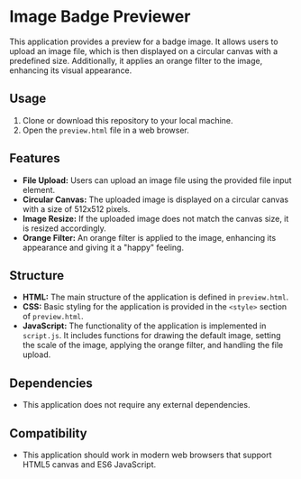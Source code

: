 # Image Badge Previewer

This application provides a preview for a badge image. It allows users to upload an image file, which is then displayed on a circular canvas with a predefined size. Additionally, it applies an orange filter to the image, enhancing its visual appearance.

## Usage

1. Clone or download this repository to your local machine.
2. Open the `preview.html` file in a web browser.

## Features

- **File Upload:** Users can upload an image file using the provided file input element.
- **Circular Canvas:** The uploaded image is displayed on a circular canvas with a size of 512x512 pixels.
- **Image Resize:** If the uploaded image does not match the canvas size, it is resized accordingly.
- **Orange Filter:** An orange filter is applied to the image, enhancing its appearance and giving it a "happy" feeling.

## Structure

- **HTML:** The main structure of the application is defined in `preview.html`.
- **CSS:** Basic styling for the application is provided in the `<style>` section of `preview.html`.
- **JavaScript:** The functionality of the application is implemented in `script.js`. It includes functions for drawing the default image, setting the scale of the image, applying the orange filter, and handling the file upload.

## Dependencies

- This application does not require any external dependencies.

## Compatibility

- This application should work in modern web browsers that support HTML5 canvas and ES6 JavaScript.
